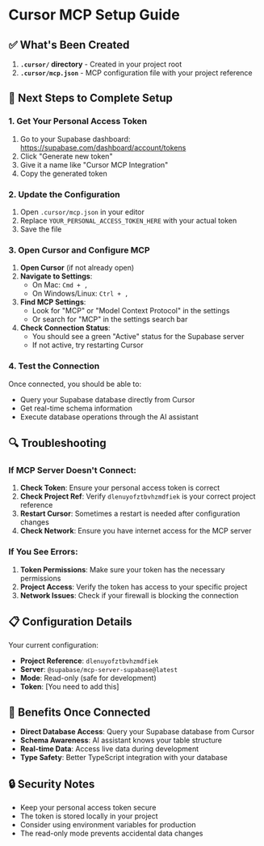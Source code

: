 # Cursor MCP Setup Guide

## ✅ What's Been Created

1. **`.cursor/` directory** - Created in your project root
2. **`.cursor/mcp.json`** - MCP configuration file with your project reference

## 🔧 Next Steps to Complete Setup

### 1. Get Your Personal Access Token

1. Go to your Supabase dashboard: https://supabase.com/dashboard/account/tokens
2. Click "Generate new token"
3. Give it a name like "Cursor MCP Integration"
4. Copy the generated token

### 2. Update the Configuration

1. Open `.cursor/mcp.json` in your editor
2. Replace `YOUR_PERSONAL_ACCESS_TOKEN_HERE` with your actual token
3. Save the file

### 3. Open Cursor and Configure MCP

1. **Open Cursor** (if not already open)
2. **Navigate to Settings**:
   - On Mac: `Cmd + ,`
   - On Windows/Linux: `Ctrl + ,`
3. **Find MCP Settings**:
   - Look for "MCP" or "Model Context Protocol" in the settings
   - Or search for "MCP" in the settings search bar
4. **Check Connection Status**:
   - You should see a green "Active" status for the Supabase server
   - If not active, try restarting Cursor

### 4. Test the Connection

Once connected, you should be able to:

- Query your Supabase database directly from Cursor
- Get real-time schema information
- Execute database operations through the AI assistant

## 🔍 Troubleshooting

### If MCP Server Doesn't Connect:

1. **Check Token**: Ensure your personal access token is correct
2. **Check Project Ref**: Verify `dlenuyofztbvhzmdfiek` is your correct project reference
3. **Restart Cursor**: Sometimes a restart is needed after configuration changes
4. **Check Network**: Ensure you have internet access for the MCP server

### If You See Errors:

1. **Token Permissions**: Make sure your token has the necessary permissions
2. **Project Access**: Verify the token has access to your specific project
3. **Network Issues**: Check if your firewall is blocking the connection

## 📋 Configuration Details

Your current configuration:

- **Project Reference**: `dlenuyofztbvhzmdfiek`
- **Server**: `@supabase/mcp-server-supabase@latest`
- **Mode**: Read-only (safe for development)
- **Token**: [You need to add this]

## 🎯 Benefits Once Connected

- **Direct Database Access**: Query your Supabase database from Cursor
- **Schema Awareness**: AI assistant knows your table structure
- **Real-time Data**: Access live data during development
- **Type Safety**: Better TypeScript integration with your database

## 🔒 Security Notes

- Keep your personal access token secure
- The token is stored locally in your project
- Consider using environment variables for production
- The read-only mode prevents accidental data changes
